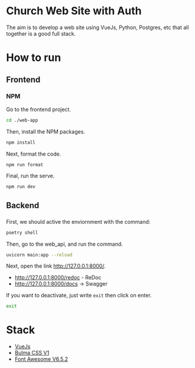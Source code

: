 # Church Web Site with Auth
The aim is to develop a web site using VueJs, Python, Postgres, etc that all together is a good full stack.

# How to run

## Frontend

### NPM

Go to the frontend project.

```bash
cd ./web-app
```

Then, install the NPM packages.
```bash
npm install
```

Next, format the code.
```bash
npm run format
```

Final, run the serve.
```bash
npm run dev
```

## Backend

### 

First, we should active the enviornment with the command:

```bash
poetry shell
```

Then, go to the web_api, and run the command.

```bash
uvicorn main:app --reload
```

Next, open the link http://127.0.0.1:8000/.

- http://127.0.0.1:8000/redoc - ReDoc
- http://127.0.0.1:8000/docs -> Swagger

If you want to deactivate, just write `exit` then click on enter.

```bash
exit
```


# Stack

- [VueJs](https://vuejs.org/)
- [Bulma CSS V1](https://bulma.io/documentation/elements/button/)
- [Font Awesome V6.5.2](https://fontawesome.com/)